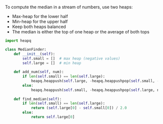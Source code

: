 To compute the median in a stream of numbers, use two heaps:

- Max-heap for the lower half
- Min-heap for the upper half
- Keep both heaps balanced
- The median is either the top of one heap or the average of both tops

```python
import heapq

class MedianFinder:
    def __init__(self):
        self.small = []  # max heap (negative values)
        self.large = []  # min heap
    
    def add_num(self, num):
        if len(self.small) == len(self.large):
            heapq.heappush(self.large, -heapq.heappushpop(self.small, -num))
        else:
            heapq.heappush(self.small, -heapq.heappushpop(self.large, num))
    
    def find_median(self):
        if len(self.small) == len(self.large):
            return (self.large[0] - self.small[0]) / 2.0
        else:
            return self.large[0]
``` 